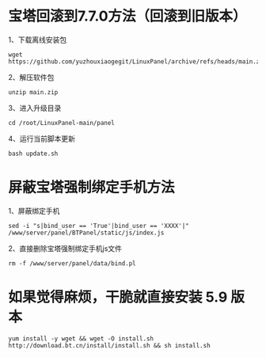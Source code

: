 # 宝塔回滚到7.7.0方法（回滚到旧版本）
1、下载离线安装包

```code 
wget https://github.com/yuzhouxiaogegit/LinuxPanel/archive/refs/heads/main.zip
 ```

 2、解压软件包

 ```code 
 unzip main.zip
 ```

 3、进入升级目录

 ``` code 
 cd /root/LinuxPanel-main/panel
 ```

 4、运行当前脚本更新

 ```code
 bash update.sh
  ```

  # 屏蔽宝塔强制绑定手机方法
  1、屏蔽绑定手机
   ```code
 sed -i "s|bind_user == 'True'|bind_user == 'XXXX'|" /www/server/panel/BTPanel/static/js/index.js
  ```
  2、直接删除宝塔强制绑定手机js文件
```code
rm -f /www/server/panel/data/bind.pl
  ```
  
 # 如果觉得麻烦，干脆就直接安装 5.9 版本
 ```code
 yum install -y wget && wget -O install.sh http://download.bt.cn/install/install.sh && sh install.sh
 ```
